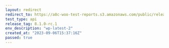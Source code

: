 ```yaml
---
layout: redirect
redirect_to: https://a8c-woo-test-reports.s3.amazonaws.com/public/release/8.1.0-rc.1/wp-latest-2/api/index.html
test_type: api
release_tag: 8.1.0-rc.1
env_description: "wp-latest-2"
created_at: "2023-09-06T15:37:16Z"
passed: true
---
```


